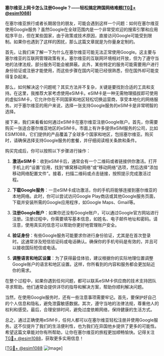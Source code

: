 **塞尔维亚上网卡怎么注册Google？——轻松搞定跨国网络难题[[TG💪+ @esim1088](https://t.me/s/esim1088)]**

在塞尔维亚旅行或者长期居住的朋友，可能会遇到这样一个问题：如何在塞尔维亚使用Google服务？虽然Google在全球范围内是一个非常受欢迎的搜索引擎和应用程序平台，但在某些国家，由于政策或技术原因，直接访问Google可能受到限制。如果你也遇到了这样的困扰，那么这篇文章就是为你量身定制的。

首先，让我们来了解一下为什么在塞尔维亚可能无法正常使用Google。这主要与塞尔维亚的互联网管理政策有关。塞尔维亚的互联网环境相对开放，但为了遵守当地的法律法规，部分服务可能会被屏蔽。此外，某些特定的服务可能需要用户进行身份验证或注册才能使用，而这些步骤在国内可能已经很熟悉，但在国外却可能变得复杂起来。

那么，如何解决这个问题呢？其实方法并不复杂，关键是要找到合适的工具和支持。在这里，我推荐大家考虑使用eSIM卡。eSIM卡是一种无需物理插拔即可使用的虚拟SIM卡，它允许你在不同国家和地区轻松切换运营商，享受本地化的网络服务。对于塞尔维亚的用户来说，选择一张支持Google服务的eSIM卡是非常明智的选择。

接下来，我们来看看如何通过eSIM卡在塞尔维亚注册Google账户。首先，你需要购买一张适合塞尔维亚地区的eSIM卡。市面上有许多提供eSIM服务的公司，比如ESIM1088，它们提供的产品覆盖了全球多个国家和地区，包括塞尔维亚。购买时，请确保选择支持Google服务的套餐，并仔细阅读相关条款和条件。

购买完成后，你可以按照以下步骤进行操作：

1. **激活eSIM卡**：收到eSIM卡后，通常会有一个二维码或者链接供你激活。打开手机上的“设置”应用，找到“蜂窝移动网络”或“移动网络”选项，然后选择“添加移动网络配置文件”。接着，扫描二维码或点击链接，按照提示完成激活过程。

2. **下载Google服务**：一旦eSIM卡成功激活，你的手机将能够连接到塞尔维亚的本地网络。此时，你可以尝试访问Google Play商店或其他Google服务页面，下载并安装所需的Google应用程序，如Google Maps、Gmail等。

3. **注册Google账户**：如果你还没有Google账户，可以通过Google官方网站进行注册。注册过程中，你需要填写基本信息，如姓名、电子邮件地址和密码。请注意，使用真实的信息可以帮助你更好地管理账户安全。

4. **验证身份**：有些Google服务可能要求你进行身份验证，尤其是在首次登录时。这通常涉及短信验证码或电话确认。确保你的手机号码是有效的，并且可以接收国际短信或电话。

5. **调整语言和地区设置**：为了获得最佳体验，建议根据你的实际地理位置调整Google账户的语言和地区设置。这样，你所看到的内容和服务都会更加贴近你的需求。

在整个过程中，如果你遇到任何问题，都可以联系eSIM卡供应商的技术支持团队寻求帮助。他们通常会提供详尽的指导和解决方案，帮助你顺利解决问题。

当然，在使用Google服务时，还有一些注意事项需要牢记。首先，要保护好自己的个人信息和隐私，避免泄露敏感数据。其次，遵守当地的法律法规，尊重他人的权利和感受。最后，合理安排时间，避免过度依赖网络，保持健康的生活方式。

总之，通过正确使用eSIM卡，任何人都可以在塞尔维亚轻松注册并使用Google服务。这不仅提升了我们的生活便利性，也为我们在异国他乡提供了更多的可能性。希望这篇文章能对你有所帮助，让你在塞尔维亚的旅程更加顺畅愉快。记得关注[TG💪+ @esim1088](https://t.me/s/esim1088)，获取更多实用信息！

[[TG💪+ @esim1088](https://t.me/s/esim1088) ![Image](https://i.postimg.cc/4NQfJmqS/Snipaste-2025-05-13-00-14-12.png)]